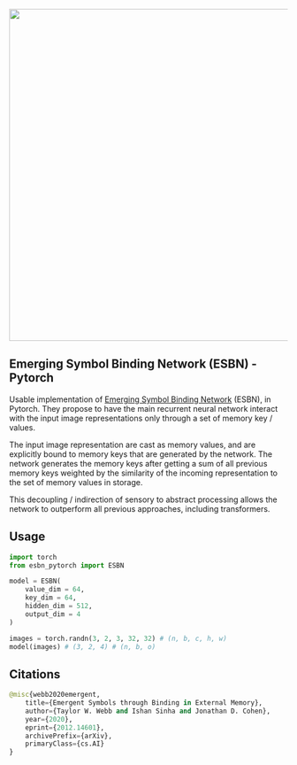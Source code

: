 <img src="./esbn.png" width="600px"></img>

## Emerging Symbol Binding Network (ESBN) - Pytorch

Usable implementation of <a href="https://openreview.net/forum?id=LSFCEb3GYU7">Emerging Symbol Binding Network</a> (ESBN), in Pytorch. They propose to have the main recurrent neural network interact with the input image representations only through a set of memory key / values.

The input image representation are cast as memory values, and are explicitly bound to memory keys that are generated by the network. The network generates the memory keys after getting a sum of all previous memory keys weighted by the similarity of the incoming representation to the set of memory values in storage.

This decoupling / indirection of sensory to abstract processing allows the network to outperform all previous approaches, including transformers.

## Usage

```py
import torch
from esbn_pytorch import ESBN

model = ESBN(
    value_dim = 64,
    key_dim = 64,
    hidden_dim = 512,
    output_dim = 4
)

images = torch.randn(3, 2, 3, 32, 32) # (n, b, c, h, w)
model(images) # (3, 2, 4) # (n, b, o)
```

## Citations

```py
@misc{webb2020emergent,
    title={Emergent Symbols through Binding in External Memory}, 
    author={Taylor W. Webb and Ishan Sinha and Jonathan D. Cohen},
    year={2020},
    eprint={2012.14601},
    archivePrefix={arXiv},
    primaryClass={cs.AI}
}
```
